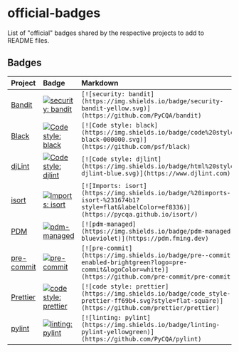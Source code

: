 # official-badges

List of "official" badges shared by the respective projects to add to README files.

## Badges

| Project                                                                         | Badge                                                                                                                                                   | Markdown                                                                                                                                                  |
| :------------------------------------------------------------------------------ | :------------------------------------------------------------------------------------------------------------------------------------------------------ | :-------------------------------------------------------------------------------------------------------------------------------------------------------- |
| [Bandit](https://github.com/PyCQA/bandit#show-your-style)                       | [![security: bandit](https://img.shields.io/badge/security-bandit-yellow.svg)](https://github.com/PyCQA/bandit)                                         | `[![security: bandit](https://img.shields.io/badge/security-bandit-yellow.svg)](https://github.com/PyCQA/bandit)`                                         |
| [Black](https://black.readthedocs.io/en/stable/#show-your-style)                | [![Code style: black](https://img.shields.io/badge/code%20style-black-000000.svg)](https://github.com/psf/black)                                        | `[![Code style: black](https://img.shields.io/badge/code%20style-black-000000.svg)](https://github.com/psf/black)`                                        |
| [djLint](https://github.com/Riverside-Healthcare/djlint#-like-it)               | [![Code style: djlint](https://img.shields.io/badge/html%20style-djlint-blue.svg)](https://www.djlint.com)                                              | `[![Code style: djlint](https://img.shields.io/badge/html%20style-djlint-blue.svg)](https://www.djlint.com)`                                              |
| [isort](https://pycqa.github.io/isort/#spread-the-word)                         | [![Imports: isort](https://img.shields.io/badge/%20imports-isort-%231674b1?style=flat&labelColor=ef8336)](https://pycqa.github.io/isort/)               | `[![Imports: isort](https://img.shields.io/badge/%20imports-isort-%231674b1?style=flat&labelColor=ef8336)](https://pycqa.github.io/isort/)`               |
| [PDM](https://github.com/pdm-project/pdm#badges)                                | [![pdm-managed](https://img.shields.io/badge/pdm-managed-blueviolet)](https://pdm.fming.dev)                                                            | `[![pdm-managed](https://img.shields.io/badge/pdm-managed-blueviolet)](https://pdm.fming.dev)`                                                            |
| [pre-commit](https://pre-commit.com/#badging-your-repository)                   | [![pre-commit](https://img.shields.io/badge/pre--commit-enabled-brightgreen?logo=pre-commit&logoColor=white)](https://github.com/pre-commit/pre-commit) | `[![pre-commit](https://img.shields.io/badge/pre--commit-enabled-brightgreen?logo=pre-commit&logoColor=white)](https://github.com/pre-commit/pre-commit)` |
| [Prettier](https://github.com/prettier/prettier#badge)                          | [![code style: prettier](https://img.shields.io/badge/code_style-prettier-ff69b4.svg?style=flat-square)](https://github.com/prettier/prettier)          | `[![code style: prettier](https://img.shields.io/badge/code_style-prettier-ff69b4.svg?style=flat-square)](https://github.com/prettier/prettier)`          |
| [pylint](https://pylint.pycqa.org/en/latest/user_guide/installation/badge.html) | [![linting: pylint](https://img.shields.io/badge/linting-pylint-yellowgreen)](https://github.com/PyCQA/pylint)                                          | `[![linting: pylint](https://img.shields.io/badge/linting-pylint-yellowgreen)](https://github.com/PyCQA/pylint)`                                          |
